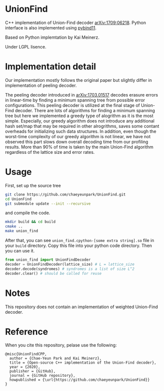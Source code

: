 # UnionFind
C++ implementation of Union-Find decoder [arXiv:1709:06218](https://arxiv.org/abs/1709.06218). 
Python interface is also implemented using [pybind11](https://github.com/pybind/pybind11). 

Based on Python implemtation by Kai Meinerz.

Under LGPL lisence. 


# Implementation detail
Our implementation mostly follows the original paper but slightly differ in implementation of peeling decoder. 

The peeling decoder introduced in [arXiv:1703.01517](https://arxiv.org/abs/1703.01517) decodes erasure errors in linear-time by finding a minimum spanning tree from possible error configurations. This peeling decoder is utilized at the final stage of Union-Find decoder. 
There are lots of algorithms for finding a minimum spanning tree but here we implemented a greedy type of alogrithm as it is the most simple. 
Especially, our greedy algorithm does not introduce any additional hash set/map that may be required in other alrogrithms, saves some contant overheads for initializing such data structures.
In addition, even though the worst-time complexity of our greedy algorithm is not linear, we have not observed this part slows down overall decoding time from our profiling results. More than 90% of time is taken by the main Union-Find algorithm regardless of the lattice size and error rates.

# Usage
First, set up the source tree
```bash
git clone https://github.com/chaeyeunpark/UnionFind.git
cd UnionFind
git submodule update --init --recursive
```

and compile the code.
```bash
mkdir build && cd build
cmake ..
make union_find
```

After that, you can see `union_find.cpython-[some extra string].so` file in your `build` directory. Copy this file into your python code directory. Then you can use it.
```python
from union_find import UnionFindDecoder
decoder = UnionFindDecoder(lattice_size) # L = lattice_size
decoder.decode(syndromes) # syndromes is a list of size L^2
decoder.clear() # should be called for reuse
```

# Notes
This repository does not contain an implementation of weighted Union-Find decoder. 

# Reference
When you cite this repository, pelase use the following:
```
@misc{UnionFindCPP,
  author = {Chae-Yeun Park and Kai Meinerz},
  title = {Open-source C++ implementation of the Union-Find decoder},
  year = {2020},
  publisher = {GitHub},
  journal = {GitHub repository},
  howpublished = {\url{https://github.com/chaeyeunpark/UnionFind}}
}
